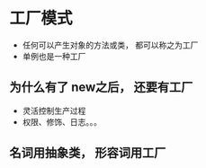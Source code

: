 # 工厂模式
-   任何可以产生对象的方法或类， 都可以称之为工厂
-   单例也是一种工厂

## 为什么有了 new之后， 还要有工厂
-   灵活控制生产过程
-   权限、修饰、日志。。。

## 名词用抽象类， 形容词用工厂
